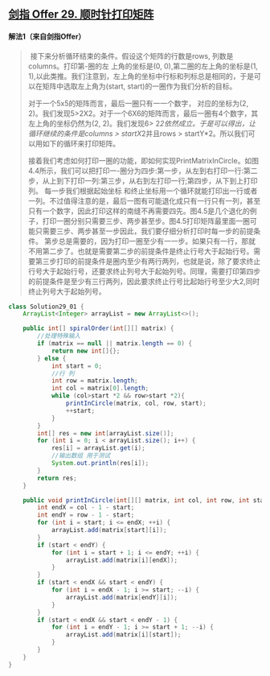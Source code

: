 ## [剑指 Offer 29. 顺时针打印矩阵](https://leetcode-cn.com/problems/shun-shi-zhen-da-yin-ju-zhen-lcof/)

#### 解法1（来自剑指Offer）

> ​		接下来分析循环结束的条件。假设这个矩阵的行数是rows, 列数是columns。打印第-圈的左 上角的坐标是(0, 0),第二圈的左上角的坐标是(1, 1),以此类推。我们注意到，左上角的坐标中行标和列标总是相同的，于是可以在矩阵中选取左上角为(start, start)的一圈作为我们分析的目标。
>
> 对于一个5x5的矩阵而言，最后一圈只有一一个数字， 对应的坐标为(2, 2)。我们发现5>2X2。对于一个6X6的矩阵而言，最后一圈有4个数字，其左上角的坐标仍然为(2, 2)。我们发现6> 2*2依然成立。于是可以得出，让循环继续的条件是columns > startX*2并且rows > startY*2。所以我们可以用如下的循环来打印矩阵。
>
> 接着我们考虑如何打印一圈的功能，即如何实现PrintMatrixInCircle。如图4.4所示，我们可以把打印一-圈分为四步:第一步，从左到右打印一行:第二步，从上到下打印一列:第三步，从右到左打印一行;第四步，从下到上打印列。 每一步我们根据起始坐标 和终止坐标用一个循环就能打印出一行或者一列。不过值得注意的是，最后一图有可能退化成只有一行只有一列，甚至只有一个数字，因此打印这样的南缝不再需要四先。图4.5是几个退化的例子，打印一圈分别只需要三步、两步甚至步。图4.5打印矩阵最里面一圈可能只需要三步、两步甚至一步因此，我们要仔细分析打印时每一步的前提条件。 第步总是需要的，因为打印一圈至少有一一步。如果只有一行，那就不用第二步了。也就是需要第二步的前提条件是终止行号大于起始行号。需要第三步打印的前提条件是圈内至少有两行两列，也就是说，除了要求终止行号大于起始行号，还要求终止列号大于起始列号。同理，需要打印第四步的前提条件是至少有三行两列，因此要求终止行号比起始行号至少大2,同时终止列号大于起始列号。

````java
class Solution29_01 {
    ArrayList<Integer> arrayList = new ArrayList<>();

    public int[] spiralOrder(int[][] matrix) {
        //处理特殊输入
        if (matrix == null || matrix.length == 0) {
            return new int[]{};
        } else {
            int start = 0;
            //行 列
            int row = matrix.length;
            int col = matrix[0].length;
            while (col>start *2 && row>start *2){
                printInCircle(matrix, col, row, start);
                ++start;
            }
        }
        int[] res = new int[arrayList.size()];
        for (int i = 0; i < arrayList.size(); i++) {
            res[i] = arrayList.get(i);
            //输出数组 用于测试
            System.out.println(res[i]);
        }
        return res;
    }

    public void printInCircle(int[][] matrix, int col, int row, int start) {
        int endX = col - 1 - start;
        int endY = row - 1 - start;
        for (int i = start; i <= endX; ++i) {
            arrayList.add(matrix[start][i]);
        }
        if (start < endY) {
            for (int i = start + 1; i <= endY; ++i) {
                arrayList.add(matrix[i][endX]);
            }
        }
        if (start < endX && start < endY) {
            for (int i = endX - 1; i >= start; --i) {
                arrayList.add(matrix[endY][i]);
            }
        }
        if (start < endX && start < endY - 1) {
            for (int i = endY - 1; i >= start + 1; --i) {
                arrayList.add(matrix[i][start]);
            }
        }
    }
}
````

